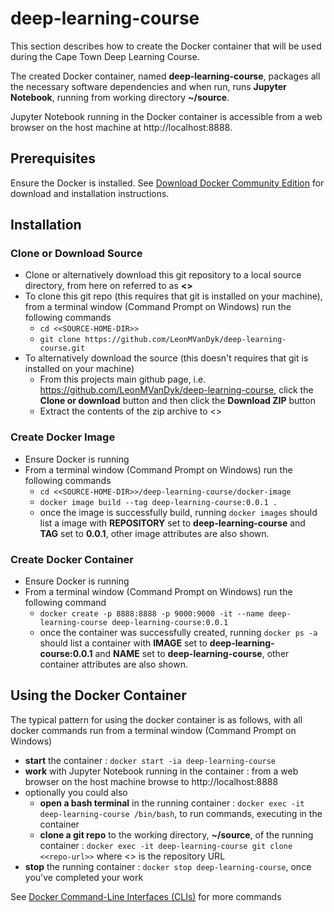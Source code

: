 # deep-learning-course
This section describes how to create the Docker container that will be used during the Cape Town Deep Learning Course.

The created Docker container, named **deep-learning-course**, packages all the necessary software dependencies and when run, runs **Jupyter Notebook**, running from working directory **~/source**.

Jupyter Notebook running in the Docker container is accessible from a web browser on the host machine at http://localhost:8888.    

## Prerequisites
Ensure the Docker is installed.  See [Download Docker Community Edition]( https://www.docker.com/community-edition) for download and installation instructions.

## Installation
### Clone or Download Source
* Clone or alternatively download this git repository to a local source directory, from here on referred to as **<<SOURCE-HOME-DIR>>**
* To clone this git repo (this requires that git is installed on your machine), from a terminal window (Command Prompt on Windows) run the following commands
  * `cd <<SOURCE-HOME-DIR>>`
  * `git clone https://github.com/LeonMVanDyk/deep-learning-course.git`
* To alternatively download the source (this doesn't requires that git is installed on your machine)
  * From this projects main github page, i.e. https://github.com/LeonMVanDyk/deep-learning-course, click the **Clone or download** button and then click the **Download ZIP** button
  * Extract the contents of the zip archive to <<SOURCE-HOME-DIR>>

### Create Docker Image
* Ensure Docker is running
* From a terminal window (Command Prompt on Windows) run the following commands
  * `cd <<SOURCE-HOME-DIR>>/deep-learning-course/docker-image`
  * `docker image build --tag deep-learning-course:0.0.1 .`
  * once the image is successfully build, running `docker images` should list a image with **REPOSITORY** set to **deep-learning-course** and **TAG** set to **0.0.1**, other image attributes are also shown.

### Create Docker Container
* Ensure Docker is running
* From a terminal window (Command Prompt on Windows) run the following command
  * `docker create -p 8888:8888 -p 9000:9000 -it --name deep-learning-course deep-learning-course:0.0.1`
  * once the container was successfully created, running `docker ps -a` should list a container with **IMAGE** set to **deep-learning-course:0.0.1** and **NAME** set to **deep-learning-course**, other container attributes are also shown.

## Using the Docker Container
The typical pattern for using the docker container is as follows, with all docker commands run from a terminal window (Command Prompt on Windows)

* **start** the container : `docker start -ia deep-learning-course`
* **work** with Jupyter Notebook running in the container : from a web browser on the host machine browse to http://localhost:8888
* optionally you could also
  * **open a bash terminal** in the running container : `docker exec -it deep-learning-course /bin/bash`, to run commands, executing in the container
  * **clone a git repo** to the working directory, **~/source**, of the running container : `docker exec -it deep-learning-course git clone <<repo-url>>` where <<repo-url>> is the repository URL 
* **stop** the running container : `docker stop deep-learning-course`, once you've completed your work  

See [Docker Command-Line Interfaces (CLIs)](https://docs.docker.com/engine/reference/commandline/docker/) for more commands

 






